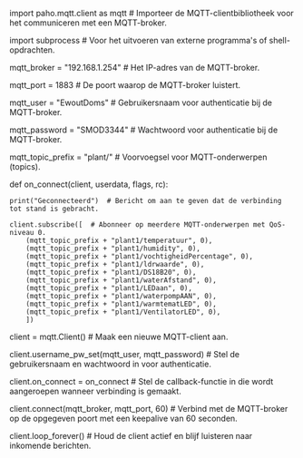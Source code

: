 import paho.mqtt.client as mqtt  # Importeer de MQTT-clientbibliotheek voor het communiceren met een MQTT-broker.

import subprocess  # Voor het uitvoeren van externe programma's of shell-opdrachten.


mqtt_broker = "192.168.1.254"  # Het IP-adres van de MQTT-broker.

mqtt_port = 1883  # De poort waarop de MQTT-broker luistert.

mqtt_user = "EwoutDoms"  # Gebruikersnaam voor authenticatie bij de MQTT-broker.

mqtt_password = "SMOD3344"  # Wachtwoord voor authenticatie bij de MQTT-broker.

mqtt_topic_prefix = "plant/"  # Voorvoegsel voor MQTT-onderwerpen (topics).


def on_connect(client, userdata, flags, rc):
    
    print("Geconnecteerd")  # Bericht om aan te geven dat de verbinding tot stand is gebracht.
    
    client.subscribe([  # Abonneer op meerdere MQTT-onderwerpen met QoS-niveau 0.
        (mqtt_topic_prefix + "plant1/temperatuur", 0),
        (mqtt_topic_prefix + "plant1/humidity", 0),
        (mqtt_topic_prefix + "plant1/vochtigheidPercentage", 0),
        (mqtt_topic_prefix + "plant1/ldrwaarde", 0),
        (mqtt_topic_prefix + "plant1/DS18B20", 0),
        (mqtt_topic_prefix + "plant1/waterAfstand", 0),
        (mqtt_topic_prefix + "plant1/LEDaan", 0),
        (mqtt_topic_prefix + "plant1/waterpompAAN", 0),
        (mqtt_topic_prefix + "plant1/warmtematLED", 0),
        (mqtt_topic_prefix + "plant1/VentilatorLED", 0),
        ])


client = mqtt.Client()  # Maak een nieuwe MQTT-client aan.

client.username_pw_set(mqtt_user, mqtt_password)  # Stel de gebruikersnaam en wachtwoord in voor authenticatie.

client.on_connect = on_connect  # Stel de callback-functie in die wordt aangeroepen wanneer verbinding is gemaakt.

client.connect(mqtt_broker, mqtt_port, 60)  # Verbind met de MQTT-broker op de opgegeven poort met een keepalive van 60 seconden.

client.loop_forever()  # Houd de client actief en blijf luisteren naar inkomende berichten.
